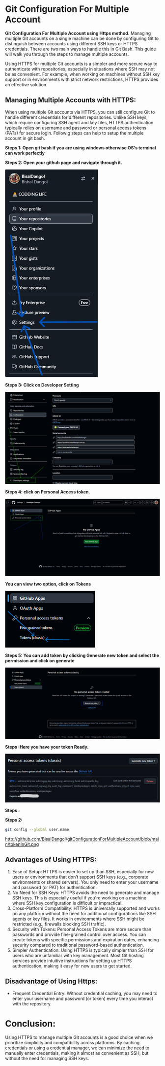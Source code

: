 # Git Configuration For Multiple Account
**Git Configuration For Multiple Account using Https method.** 
Managing multiple Git accounts on a single machine can be done by configuring Git to distinguish between accounts using different SSH keys or HTTPS credentials. There are two main ways to handle this in Git Bash. This guide will walk you through the steps to manage multiple accounts.

Using HTTPS for multiple Git accounts is a simpler and more secure way to authenticate with repositories, especially in situations where SSH may not be as convenient. For example, when working on machines without SSH key support or in environments with strict network restrictions, HTTPS provides an effective solution.

## Managing Multiple Accounts with HTTPS:
When using multiple Git accounts via HTTPS, you can still configure Git to handle different credentials for different repositories. Unlike SSH keys, which require configuring SSH agent and key files, HTTPS authentication typically relies on username and password or personal access tokens (PATs) for secure login. Followig steps can help to setup the multiple account in git bash.

**Steps 1: Open git bash if you are using windows otherwise OS's terminal can work perfectly**

**Steps 2: Open your github page and navigate through it.**

<img src="https://github.com/BisalDangol/gitConfigurationForMultipleAccount/blob/main/Seting%20in%20Github.png">

**Steps 3: Click on Developer Setting**

<img src="https://github.com/BisalDangol/gitConfigurationForMultipleAccount/blob/main/Developer%20Option.png">

**Steps 4: click on Personal Access token.**

<img src="https://github.com/BisalDangol/gitConfigurationForMultipleAccount/blob/main/Personal%20Access%20Tokens%20(PAT).png">

**You can view two option, click on Tokens**

<img src="https://github.com/BisalDangol/gitConfigurationForMultipleAccount/blob/main/tokenInGit.png">

**Steps 5: You can add token by clicking Generate new token and select the permission and click on generate**

<img src="https://github.com/BisalDangol/gitConfigurationForMultipleAccount/blob/main/AccessToken.png">

**Steps :Here you have your token Ready.**

<img src="https://github.com/BisalDangol/gitConfigurationForMultipleAccount/blob/main/tokengenerate.png">

**Steps :**


**Steps 2:**
   ```bash
   git config --global user.name
  ```

http://github.com/BisalDangol/gitConfigurationForMultipleAccount/blob/main/tokenInGit.png
## Advantages of Using HTTPS:
1. Ease of Setup: HTTPS is easier to set up than SSH, especially for new users or environments that don’t support SSH keys (e.g., corporate environments or shared servers). You only need to enter your username and password (or PAT) for authentication.
2. No Need for SSH Keys: HTTPS avoids the need to generate and manage SSH keys. This is especially useful if you're working on a machine where SSH key configuration is difficult or impractical.
3. Cross-Platform Compatibility: HTTPS is universally supported and works on any platform without the need for additional configurations like SSH agents or key files. It works in environments where SSH might be restricted (e.g., firewalls blocking SSH traffic).
4. Security with Tokens: Personal Access Tokens are more secure than passwords and provide fine-grained control over access. You can create tokens with specific permissions and expiration dates, enhancing security compared to traditional password-based authentication.
5. Simpler Authentication: Using HTTPS is typically simpler than SSH for users who are unfamiliar with key management. Most Git hosting services provide intuitive instructions for setting up HTTPS authentication, making it easy for new users to get started.

## Disadvantage of Using Https:
- Frequent Credential Entry: Without credential caching, you may need to enter your username and password (or token) every time you interact with the repository.

# Conclusion:
Using HTTPS to manage multiple Git accounts is a good choice when we prioritize simplicity and compatibility across platforms. By caching credentials or using a credential manager, we can minimize the need to manually enter credentials, making it almost as convenient as SSH, but without the need for managing SSH keys.
#
